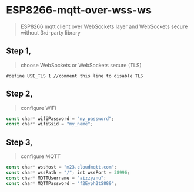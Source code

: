 # ESP8266-mqtt-over-wss-ws
> ESP8266 mqtt client over WebSockets layer and WebSockets secure without 3rd-party library

## Step 1, 
> choose WebSockets or WebSockets secure (TLS)

`#define USE_TLS 1 //comment this line to disable TLS`

## Step 2, 
> configure WiFi
```javascript
const char* wifiPassword = "my_password"; 
const char* wifiSsid = "my_name";
```
## Step 3, 
> configure MQTT
```javascript
const char* wssHost = "m23.cloudmqtt.com"; 
const char* wssPath = "/"; int wssPort = 38996; 
const char* MQTTUsername = "aizzyznu"; 
const char* MQTTPassword = "f2Eyph2tS889";
```

